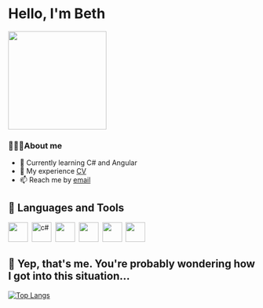 # Hello, I'm Beth
<img src="https://media.tenor.com/nPxAn9NBqfIAAAAC/beavis-computer.gif" width="200"/>

### 👩🏻‍💻About me
- 🌱 Currently learning C# and Angular
- 💬 My experience [CV](https://astrakhan.hh.ru/applicant/resumes/view?resume=e534ae4aff09da1bf80039ed1f37384c755659)
- 📫 Reach me by [email](mailto:yarovaya.eliza@gmail.com)

## 🎹 Languages and Tools
<img src="https://cdn.jsdelivr.net/gh/devicons/devicon/icons/dot-net/dot-net-original.svg" width="40" />&nbsp;
<img src="https://upload.wikimedia.org/wikipedia/commons/4/4f/Csharp_Logo.png" title="c#" width="40" />&nbsp;
<img src="https://img.icons8.com/color/512/microsoft-sql-server.png"  width="40" />&nbsp;
<img src="https://upload.wikimedia.org/wikipedia/commons/thumb/2/2c/Visual_Studio_Icon_2022.svg/2048px-Visual_Studio_Icon_2022.svg.png"  width="40" />&nbsp;
<img src="https://cdn.jsdelivr.net/gh/devicons/devicon/icons/dotnetcore/dotnetcore-original.svg" width="40">&nbsp;
<img src="https://cdn.jsdelivr.net/gh/devicons/devicon/icons/nuget/nuget-original.svg" width="40"/>&nbsp;
  
  

## 👯 Yep, that's me. You're probably wondering how I got into this situation…
  
   [![Top Langs](https://github-readme-stats.vercel.app/api/top-langs/?username=Ikryanik&layout=compact&theme=vision-friendly-dark)](https://github.com/anuraghazra/github-readme-stats)

<!--

[![GitHub Streak](http://github-readme-streak-stats.herokuapp.com?user=Ikryanik&theme=dark&hide_border=true&date_format=j%20M%5B%20Y%5D)](https://git.io/streak-stats)

 <img src="https://github-profile-summary-cards.vercel.app/api/cards/most-commit-language?username=Ikryanik&theme=github_dark" />
   
- 🔭 I’m currently working on ...
- 👯 I’m looking to collaborate on ...
- 🤔 I’m looking for help with ...
- 💬 Ask me about ...
- 😄 Pronouns: ...
- ⚡ Fun fact: ...
-->

